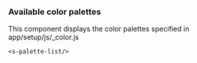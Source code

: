 ### Available color palettes
This component displays the color palettes specified in app/setup/js/_color.js
```
<s-palette-list/>
```
